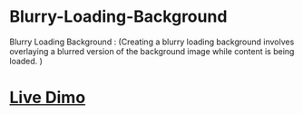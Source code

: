 # Blurry-Loading-Background
Blurry Loading Background : (Creating a blurry loading background involves overlaying a blurred version of the background image while content is being loaded. )
# [Live Dimo](https://eng-ahmed-hussien.github.io/Blurry-Loading-Background/)
